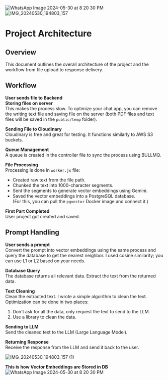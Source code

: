 ![WhatsApp Image 2024-05-30 at 8 20 30 PM](https://github.com/VARUN-KUSH/WebApp-to-chat-with-PDFs/assets/120031014/c120c249-b1d7-4a47-a1d9-1a3ef44636c9)
![IMG_20240530_194803_157](https://github.com/VARUN-KUSH/WebApp-to-chat-with-PDFs/assets/120031014/8be75df3-b7aa-44c8-a9d5-c4ce722eb41b)
# Project Architecture

## Overview
This document outlines the overall architecture of the project and the workflow from file upload to response delivery.

## Workflow

**User sends file to Backend**  
**Storing files on server**  
This makes the process slow. To optimize your chat app, you can remove the writing text file and saving file on the server (both PDF files and text files will be saved in the `public/temp` folder).

**Sending File to Cloudinary**  
Cloudinary is free and great for testing. It functions similarly to AWS S3 buckets.

**Queue Management**  
A queue is created in the controller file to sync the process using BULLMQ.

**File Processing**  
Processing is done in `worker.js` file:
- Created raw text from the file path.
- Chunked the text into 1000-character segments.
- Sent the segments to generate vector embeddings using Gemini.
- Saved the vector embeddings into a PostgreSQL database.  
  (For this, you can pull the `pgvector` Docker image and connect it.)

**First Part Completed**  
User project got created and saved.

## Prompt Handling

**User sends a prompt**  
Convert the prompt into vector embeddings using the same process and query the database to get the nearest neighbor. I used cosine similarity; you can use L1 or L2 based on your needs.

**Database Query**  
The database returns all relevant data. Extract the text from the returned data.

**Text Cleaning**  
Clean the extracted text. I wrote a simple algorithm to clean the text. Optimization can be done in two places:
1. Don't ask for all the data, only request the text to send to the LLM.
2. Use a library to clean the data.

**Sending to LLM**  
Send the cleaned text to the LLM (Large Language Model).

**Returning Response**  
Receive the response from the LLM and send it back to the user.





 ![IMG_20240530_194803_157 (1)](https://github.com/VARUN-KUSH/WebApp-to-chat-with-PDFs/assets/120031014/b3453ca2-bb19-487d-87ea-25d310b41161)


 **This is how Vector Embeddings are Stored in DB**
![WhatsApp Image 2024-05-30 at 8 20 30 PM](https://github.com/VARUN-KUSH/WebApp-to-chat-with-PDFs/assets/120031014/ca6ffd8a-a40b-4515-aefc-d16b70d0de71)


